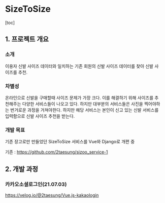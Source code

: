 # SizeToSize

[toc]

## 1. 프로젝트 개요

### 소개

 이용자 신발 사이즈 데이터와 일치하는 기존 회원의 신발 사이즈 데이터를 찾아 신발 사이즈를 추천.

### 차별성

 온라인으로 신발을 구매할때 사이즈 문제가 가장 크다. 이를 해결하기 위해 사이즈를 추천해주는 다양한 서비스들이 나오고 있다. 하지만 대부분의 서비스들은 사진을 찍어야하는 번거로운 과정을 거쳐야한다. 하지만 해당 서비스는 본인이 신고 있는 신발 서비스를 입력함으로 신발 사이즈 추천을 받는다.

### 개발 목표

기존 장고로만 만들었던 SizeToSize 서비스를 Vue와 Django로 개편 중

기존 : https://github.com/2taesung/sizoo_service-1

## 2. 개발 과정

### 카카오소셜로그인(21.07.03)

https://velog.io/@2taesung/Vue.js-kakaologin

